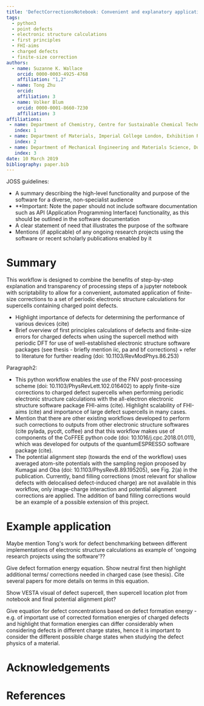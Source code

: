 ```yaml
---
title: 'DefectCorrectionsNotebook: Convenient and explanatory application of finite-size corrections to periodic electronic structure calculations of charged defect supercells with FHI-aims'
tags:
  - python3
  - point defects
  - electronic structure calculations
  - first principles
  - FHI-aims
  - charged defects
  - finite-size correction
authors:
  - name: Suzanne K. Wallace
    orcid: 0000-0003-4925-4768
    affiliation: "1,2"
  - name: Tong Zhu
    orcid: 
    affiliation: 3
  - name: Volker Blum
    orcid: 0000-0001-8660-7230
    affiliation: 3
affiliations:
 - name: Department of Chemistry, Centre for Sustainable Chemical Technologies, University of Bath, Claverton Down, Bath, BA2 7AY, UK
   index: 1
 - name: Department of Materials, Imperial College London, Exhibition Road, London SW7 2AZ, UK
   index: 2
 - name: Department of Mechanical Engineering and Materials Science, Duke University, Durham, North Carolina 27708, USA
   index: 3
date: 10 March 2019
bibliography: paper.bib
---
```


JOSS guidelines:
- A summary describing the high-level functionality and purpose of the software for a diverse, non-specialist audience
- **Important: Note the paper should not include software documentation such as API (Application Programming Interface) functionality, as this should be outlined in the software documentation
- A clear statement of need that illustrates the purpose of the software
- Mentions (if applicable) of any ongoing research projects using the software or recent scholarly publications enabled by it


# Summary
This workflow is designed to combine the benefits of step-by-step explanation and transparency of processing steps of a jupyter notebook with scriptability to allow for a convenient, automated application of finite-size corrections to a set of periodic electronic structure calculations for supercells containing charged point defects. 
- Highlight importance of defects for determining the performance of various devices (cite)
- Brief overview of first principles calculations of defects and finite-size errors for charged defects when using the supercell method with periodic DFT for use of well-established electronic structure software packages (see thesis - briefly mention iic, pa and bf corrections) + refer to literature for further reading (doi: 10.1103/RevModPhys.86.253)


Paragraph2:
- This python workflow enables the use of the FNV post-processing scheme (doi: 10.1103/PhysRevLett.102.016402) to apply finite-size corrections to charged defect supercells when performing periodic electronic structure calculations with the all-electron electronic structure software package FHI-aims (cite). Highlight scalability of FHI-aims (cite) and importance of large defect supercells in many cases.
- Mention that there are other existing workflows developed to perform such corrections to outputs from other electronic structure softwares (cite pylada, pycdt, coffee) and that this workflow makes use of components of the CoFFEE python code (doi: 10.1016/j.cpc.2018.01.011), which was developed for outputs of the quantumESPRESSO software package (cite).
- The potential alignment step (towards the end of the workflow) uses averaged atom-site potentials with the sampling region proposed by Kumagai and Oba (doi: 10.1103/PhysRevB.89.195205), see Fig. 2(a) in the publication. Currently, band filling corrections (most relevant for shallow defects with delocalised defect-induced charge) are not available in this workflow, only image-charge interaction and potential alignment corrections are applied. The addition of band filling corrections would be an example of a possible extension of this project.


# Example application
Maybe mention Tong's work for defect benchmarking between different implementations of electronic structure calculations as example of 'ongoing research projects using the software'??

Give defect formation energy equation. Show neutral first then highlight additional terms/ corrections needed in charged case (see thesis). Cite several papers for more details on terms in this equation.

Show VESTA visual of defect supercell, then supercell location plot from notebook and final potential alignment plot?

Give equation for defect concentrations based on defect formation energy - e.g. of important use of corrected formation energies of charged defects and highlight that formation energies can differ considerably when considering defects in different charge states, hence it is important to consider the different possible charge states when studying the defect physics of a material. 

# Acknowledgements

# References